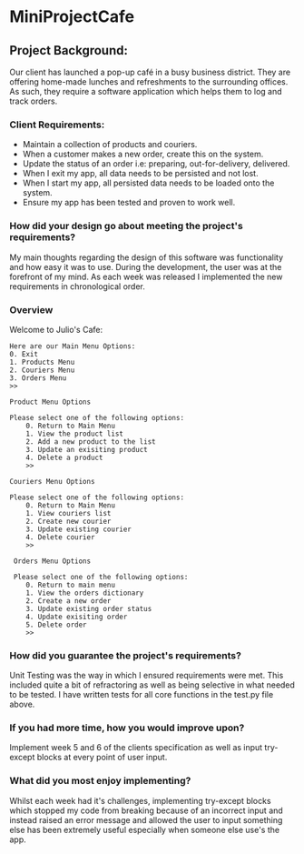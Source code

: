 # MiniProjectCafe

## Project Background:

Our client has launched a pop-up café in a busy business district. They are offering home-made lunches and refreshments to the surrounding offices. As such, they require a software application which helps them to log and track orders.

### Client Requirements:

- Maintain a collection of products and couriers.
- When a customer makes a new order, create this on the system.
- Update the status of an order i.e: preparing, out-for-delivery, delivered.
- When I exit my app, all data needs to be persisted and not lost.
- When I start my app, all persisted data needs to be loaded onto the system.
- Ensure my app has been tested and proven to work well.


### How did your design go about meeting the project's requirements?

My main thoughts regarding the design of this software was functionality and how easy it was to use. During the development, the user was at the forefront of my mind.
As each week was released I implemented the new requirements in chronological order.

### Overview

Welcome to Julio's Cafe:

    Here are our Main Menu Options:
    0. Exit
    1. Products Menu
    2. Couriers Menu
    3. Orders Menu
    >>
    
    Product Menu Options

    Please select one of the following options: 
        0. Return to Main Menu 
        1. View the product list 
        2. Add a new product to the list    
        3. Update an exisiting product      
        4. Delete a product 
        >> 

    Couriers Menu Options

    Please select one of the following options: 
        0. Return to Main Menu
        1. View couriers list
        2. Create new courier
        3. Update existing courier
        4. Delete courier
        >>
        
     Orders Menu Options

     Please select one of the following options: 
        0. Return to main menu 
        1. View the orders dictionary       
        2. Create a new order 
        3. Update existing order status     
        4. Update exisiting order 
        5. Delete order 
        >> 

### How did you guarantee the project's requirements?

Unit Testing was the way in which I ensured requirements were met. This included quite a bit of refractoring as well as being selective in what needed to be tested. I have written tests for all core functions in the test.py file above. 


### If you had more time, how you would improve upon?

Implement week 5 and 6 of the clients specification as well as input try-except blocks at every point of user input.


### What did you most enjoy implementing?

Whilst each week had it's challenges, implementing try-except blocks which stopped my code from breaking because of an incorrect input and instead raised an error message and allowed the user to input something else has been extremely useful especially when someone else use's the app.
